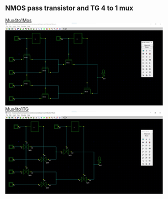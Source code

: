 ## NMOS pass transistor and TG 4 to 1 mux
[Mux4to1Mos](Mux4to1Mos.msk)
![Mux4to1Mos.jpg](Mux4to1Mos.jpg)
[Mux4to1TG](Mux4to1TG.msk)
![Mux4to1TG.jpg](Mux4to1TG.jpg)
